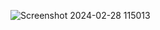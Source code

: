 ![Screenshot 2024-02-28 115013](https://github.com/UnBottino/clock-website/assets/68853507/11c8fb95-2549-4e0b-b208-33ae72b45d0b)
